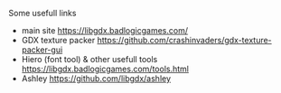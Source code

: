 Some usefull links
- main site https://libgdx.badlogicgames.com/
- GDX texture packer https://github.com/crashinvaders/gdx-texture-packer-gui
- Hiero (font tool) & other usefull tools https://libgdx.badlogicgames.com/tools.html
- Ashley https://github.com/libgdx/ashley 